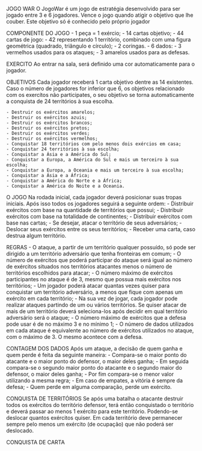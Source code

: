 JOGO WAR
    O JogoWar é um jogo de estratégia desenvolvido para ser jogado entre 3 e 6 jogadores. Vence o jogo quando atigir o objetivo que lhe couber. Este objetivo só é conhecido pelo próprio jogador
    
COMPONENTE DO JOGO
    - 1 peça = 1 exércio;
    - 14 cartas objetivo;
    - 44 cartas de jogo:
        - 42 representando 1 território, combinado com uma figura geométrica (quadrado, triângulo e círculo);
        - 2 coringas.
    - 6 dados:
        - 3 vermelhos usados para os ataques;
        - 3 amarelos usados para as defesas.

EXERCITO
    Ao entrar na sala, será definido uma cor automaticamente para o jogador. 
    
OBJETIVOS
    Cada jogador receberá 1 carta objetivo dentre as 14 existentes. Caso o número de jogadores for inferior que 6, os objetivos relacionado com os exercítos não participates, o seu objetivo se torna automaticamente a conquista de 24 territórios à sua escolha.
    
    - Destruir os exércitos amarelos;
    - Destruir os exércitos azuis;
    - Destruir os exércitos brancos;
    - Destruir os exércitos pretos;
    - Destruir os exércitos verdes;
    - Destruir os exércitos vermelhos;
    - Conquistar 18 territórios com pelo menos dois exércios em casa;
    - Conquistar 24 territórios à sua escolha;
    - Conquistar a Ásia e a América do Sul;
    - Conquistar a Europa, a América do Sul e mais um terceiro à sua escolha;
    - Conquistar a Europa, a Oceania e mais um terceiro à sua escolha;
    - Conquistar a Ásia e a África;
    - Conquistar a América do Norte e a África;
    - Conquistar a América do Noite e a Oceania.
    
O JOGO
    Na rodada inicial, cada jogador deverá posicionar suas tropas iniciais. Após isso todos os jogadores seguirá a seguinte ordem:
        - Distribuir exércitos com base na quantidade de territórios que possui;
        - Distribuir exércitos com base na totalidade de continentes;
        - Distribuir exércitos com base nas cartas;
        - Se desejar, atacar o território de seus adversários;
        - Deslocar seus exércitos entre os seus territórios;
        - Receber uma carta, caso destrua algum território.
        
REGRAS
    - O ataque, a partir de um território qualquer possuído, só pode ser dirigido a um território adversário que tenha fronteiras em comum;
    - O número de exércitos que poderá participar do ataque será igual ao número de exércitos situados nos territórios atacantes menos o número de territórios escolhidos para atacar;
    - O número máximo de exércitos participantes no ataque é de 3, mesmo que possua mais exércitos nos territórios;
    - Um jogador poderá atacar quantas vezes quiser para conquistar um território adversário, a menos que fique com apenas um exército em cada território;
    - Na sua vez de jogar, cada jogador pode realizar ataques partindo de um ou vários territórios. Se quiser atacar de mais de um território deverá seleciona-los após decidir em qual território adversário será o ataque;
    - O número máximo de exércitos que a defesa pode usar é de no máximo 3 e no mínimo 1;
    - O número de dados utilizados em cada ataque é equivalente ao número de exércitos utilizados no ataque, com o máximo de 3. O mesmo acontece com a defesa.
    
CONTAGEM DOS DADOS
    Após um ataque, a decisão de quem ganha e quem perde é feita da seguinte maneira:
        - Compara-se o maior ponto do atacante e o maior ponto do defensor, o maior deles ganha;
        - Em seguida compara-se o segundo maior ponto do atacante e o segundo maior do defensor, o maior deles ganha;
        - Por fim compara-se o menor valor utilizando a mesma regra;
        - Em caso de empates, a vitória é sempre da defesa;
        - Quem perde em alguma comparação, perde um exército.
        
CONQUISTA DE TERRITÓRIOS
    Se após uma batalha o atacante destruir todos os exércitos do território defensor, terá então conquistado o território e deverá passar ao menos 1 exército para este território. Podendo-se deslocar quantos exércitos quiser. 
    Em cada território deve permanecer sempre pelo menos um exército (de ocupação) que não poderá ser deslocado.
    
CONQUISTA DE CARTA
    
    
